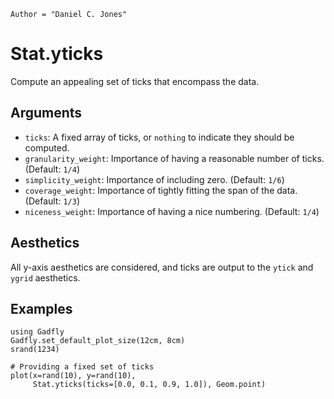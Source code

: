 ```@meta
Author = "Daniel C. Jones"
```

# Stat.yticks

Compute an appealing set of ticks that encompass the data.

## Arguments

  * `ticks`: A fixed array of ticks, or `nothing` to indicate they should be
    computed.
  * `granularity_weight`: Importance of having a reasonable number of ticks. (Default: `1/4`)
  * `simplicity_weight`: Importance of including zero. (Default: `1/6`)
  * `coverage_weight`: Importance of tightly fitting the span of the data. (Default: `1/3`)
  * `niceness_weight`: Importance of having a nice numbering. (Default: `1/4`)

## Aesthetics

All y-axis aesthetics are considered, and ticks are output to the `ytick` and
`ygrid` aesthetics.

## Examples

```@setup 1
using Gadfly
Gadfly.set_default_plot_size(12cm, 8cm)
srand(1234)
```

```@example 1
# Providing a fixed set of ticks
plot(x=rand(10), y=rand(10),
     Stat.yticks(ticks=[0.0, 0.1, 0.9, 1.0]), Geom.point)
```
